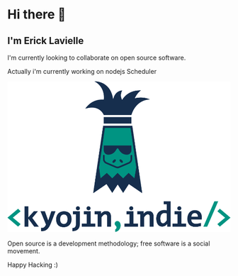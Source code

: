 # Hi there 👋

## I'm Erick Lavielle

I'm currently looking to collaborate on open source software.

Actually i'm currently working on nodejs Scheduler

![Image of KyojinIndie](https://github.com/kyojinindie/kyojinindie/blob/main/kyojinindie.png)

Open source is a development methodology; free software is a social movement.

Happy Hacking :)

<!--
**kyojinindie/kyojinindie** is a ✨ _special_ ✨ repository because its `README.md` (this file) appears on your GitHub profile.

Here are some ideas to get you started:

- 🔭 I’m currently working on ...
- 🌱 I’m currently learning ...
- 👯 I’m looking to collaborate on ...
- 🤔 I’m looking for help with ...
- 💬 Ask me about ...
- 📫 How to reach me: ...
- 😄 Pronouns: ...
- ⚡ Fun fact: ...
-->
